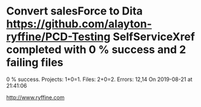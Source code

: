# Convert salesForce to Dita https://github.com/alayton-ryffine/PCD-Testing SelfServiceXref completed with 0 % success and 2 failing files

0 % success. Projects: 1+0=1.  Files: 2+0=2. Errors: 12,14  On 2019-08-21 at 21:41:06





http://www.ryffine.com
